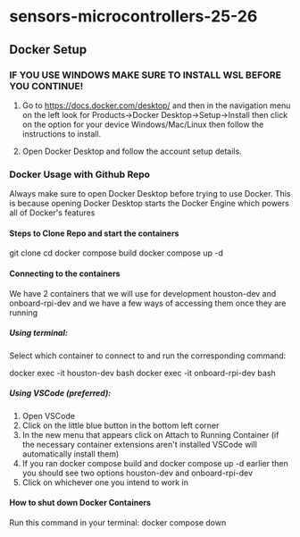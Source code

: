 # sensors-microcontrollers-25-26
## Docker Setup

### IF YOU USE WINDOWS MAKE SURE TO INSTALL WSL BEFORE YOU CONTINUE!

1. Go to https://docs.docker.com/desktop/ and then in the navigation menu on the left look for Products->Docker Desktop->Setup->Install then click on the option for your device Windows/Mac/Linux then follow the instructions to install.

2. Open Docker Desktop and follow the account setup details.

### Docker Usage with Github Repo
Always make sure to open Docker Desktop before trying to use Docker. This is because opening Docker Desktop starts the Docker Engine which powers all of Docker's features

#### Steps to Clone Repo and start the containers
git clone <repo>
cd <repo>
docker compose build
docker compose up -d

#### Connecting to the containers
We have 2 containers that we will use for development houston-dev and onboard-rpi-dev and we have a few ways of accessing them once they are running

##### Using terminal:
Select which container to connect to and run the corresponding command:

docker exec -it houston-dev bash
docker exec -it onboard-rpi-dev bash

##### Using VSCode (preferred):
1. Open VSCode
2. Click on the little blue button in the bottom left corner
3. In the new menu that appears click on Attach to Running Container (if the necessary container extensions aren't installed VSCode will automatically install them)
4. If you ran docker compose build and docker compose up -d earlier then you should see two options houston-dev and onboard-rpi-dev
5. Click on whichever one you intend to work in

#### How to shut down Docker Containers
Run this command in your terminal: docker compose down